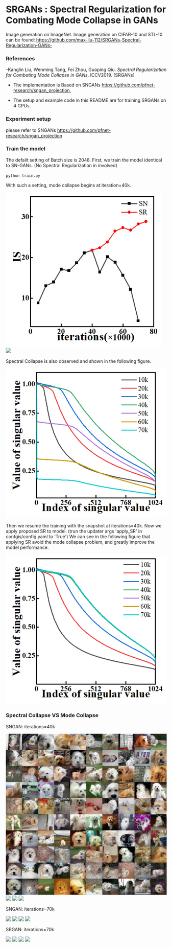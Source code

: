 # SRGANs : Spectral Regularization for Combating Mode Collapse in GANs
Image generation on ImageNet. 
Image generation on CIFAR-10 and STL-10 can be found: https://github.com/max-liu-112/SRGANs-Spectral-Regularization-GANs-
### References
-Kanglin Liu, Wenming Tang, Fei Zhou, Guoping Qiu. *Spectral Regularization for Combating Mode Collapse in GANs*. ICCV2019. [SRGANs]

* The implementation is Based on SNGANs https://github.com/pfnet-research/sngan_projection, 

* The setup and example code in this README are for training SRGANs on 4 GPUs.

### Experiment setup
please refer to SNGANs https://github.com/pfnet-research/sngan_projection

### Train the model

The defailt setting of Batch size is 2048. 
First, we train the model identical to SN-GANs. (No Spectral Regularization in involved)

`python train.py`

With such a setting, mode collapse begins at iteration=40k. 

<img src="https://github.com/max-liu-112/SRAGNs/blob/master/figures/fig1_is.jpg">
<img src="https://github.com/max-liu-112/SRAGNs/blob/master/figures/fig2_fid.pjpg">

Spectral Collapse is also observed and shown in the following figure.

<img src="https://github.com/max-liu-112/SRAGNs/blob/master/figures/fig3.jpg">


Then we resume the training with the snapshot at iterations=40k. Now we apply proposed SR to model.
(trun the updater args 'apply_SR' in confgis/config.yaml to 'True')
We can see in the following figure that applying SR avoid the mode collapse problem, and greatly improve the model performance.

<img src="https://github.com/max-liu-112/SRAGNs/blob/master/figures/fig4.jpg">

### Spectral Collapse VS Mode Collapse
SNGAN: iterations=40k

<img src="https://github.com/max-liu-112/SRAGNs/blob/master/figures/SNGAN_40k_id204.png">
<img src="https://github.com/max-liu-112/SRGANs/blob/master/figures/SNGAN_40k_id265.png">
<img src="https://github.com/max-liu-112/SRGANs/blob/master/figures/SNGAN_40k_id323.png">
<img src="https://github.com/max-liu-112/SRGANs/blob/master/figures/SNGAN_40k_id946.png">

SNGAN: iterations=70k

<img src="https://github.com/max-liu-112/SRGANs/blob/master/figures/SNGAN_70k_id204.png">
<img src="https://github.com/max-liu-112/SRGANs/blob/master/figures/SNGAN_70k_id265.png">
<img src="https://github.com/max-liu-112/SRGANs/blob/master/figures/SNGAN_70k_id323.png">
<img src="https://github.com/max-liu-112/SRGANs/blob/master/figures/SNGAN_70k_id946.png">

SRGAN: iterations=70k

<img src="https://github.com/max-liu-112/SRGANs/blob/master/figures/SRGAN_70k_id204.png">
<img src="https://github.com/max-liu-112/SRGANs/blob/master/figures/SRGAN_70k_id265.png">
<img src="https://github.com/max-liu-112/SRGANs/blob/master/figures/SRGAN_70k_id323.png">
<img src="https://github.com/max-liu-112/SRGANs/blob/master/figures/SRGAN_70k_id946.png">


